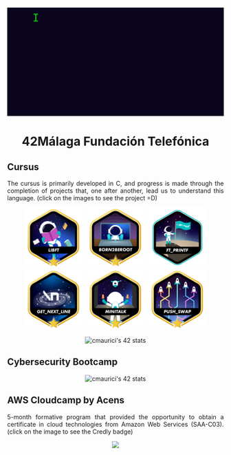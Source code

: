 <p align="center">
  <img src="https://raw.githubusercontent.com/RepositoryEnjoyer/RepositoryEnjoyer/master/resources/messagif.gif">
</p>
<h1 align="center">42Málaga Fundación Telefónica</h1>
<h2>Cursus</h2>
<p align="justify">The cursus is primarily developed in C, and progress is made through the completion of projects that, one after another, lead us to understand this language. (click on the images to see the project =D)</p>

<p align="center">
  <a href=""><img src="https://raw.githubusercontent.com/RepositoryEnjoyer/RepositoryEnjoyer/master/resources/libftm.png" width="140"></a>
  <a href=""><img src="https://raw.githubusercontent.com/RepositoryEnjoyer/RepositoryEnjoyer/master/resources/born2berootm.png" width="140"></a>
  <a href="https://github.com/RepositoryEnjoyer/ft_printf"><img src="https://raw.githubusercontent.com/RepositoryEnjoyer/RepositoryEnjoyer/master/resources/ft_printfe.png" width="140"></a>
  <a href="https://github.com/RepositoryEnjoyer/get_next_line"><img src="https://raw.githubusercontent.com/RepositoryEnjoyer/RepositoryEnjoyer/master/resources/get_next_linem.png" width="140"></a>
  <a href="https://github.com/RepositoryEnjoyer/minitalk/tree/master/MiniTalk"><img src="https://raw.githubusercontent.com/RepositoryEnjoyer/RepositoryEnjoyer/master/resources/minitalkm.png" width="140"></a>
  <a href="https://github.com/RepositoryEnjoyer/push_swap/tree/master/push_swap"><img src="https://raw.githubusercontent.com/RepositoryEnjoyer/RepositoryEnjoyer/master/resources/push_swapm.png" width="140"></a>
 </p>
<p align="center">
  <img src="https://badge42.vercel.app/api/v2/clihmo0ck007808jmz869za93/stats?cursusId=21&coalitionId=276" alt="cmaurici's 42 stats">
</p>
<h2>Cybersecurity Bootcamp</h2>
<p align="center">
  <img src="https://badge42.vercel.app/api/v2/clihmo0ck007808jmz869za93/stats?cursusId=58&coalitionId=undefined" alt="cmaurici's 42 stats">
</p>
<h2>AWS Cloudcamp by Acens</h2>
<p align="justify">5-month formative program that provided the opportunity to obtain a certificate in cloud technologies from Amazon Web Services (SAA-C03). (click on the image to see the Credly badge)</p>
<p align="center">
  <a href="https://www.credly.com/badges/fdf4c7ac-b8a8-41ef-8c1f-c5615330a8a4/public_url"><img src="https://images.credly.com/images/0e284c3f-5164-4b21-8660-0d84737941bc/image.png" width=250>
</p>

